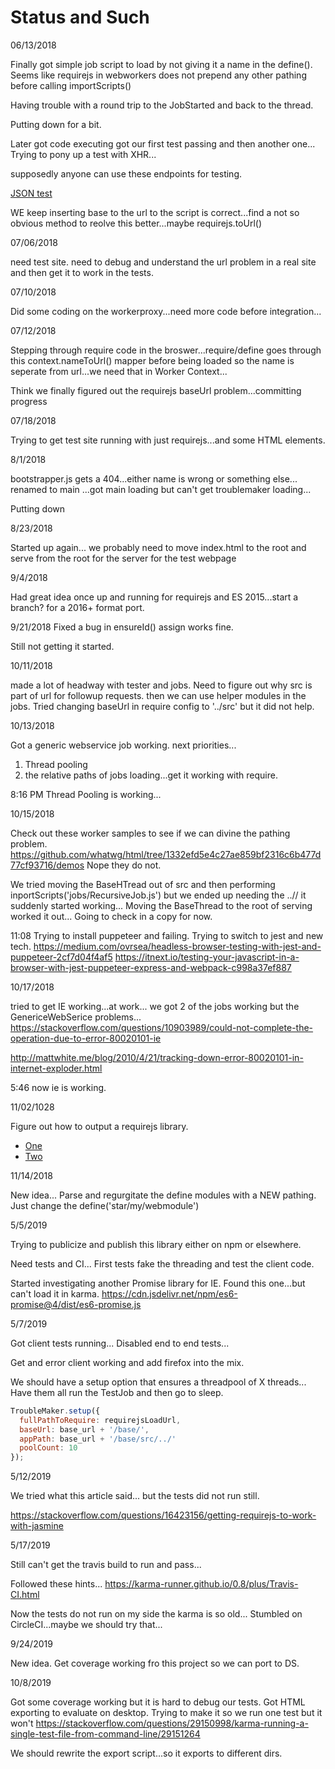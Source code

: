 
# Status and Such

06/13/2018

Finally got simple job script to load by not giving it a name in the define().
Seems like requirejs in webworkers does not prepend any other pathing before calling importScripts()

Having trouble with a round trip to the JobStarted and back to the thread.

Putting down for a bit.

Later got code executing got our first test passing and then another one...
Trying to pony up a test with XHR...

supposedly anyone can use these endpoints for testing.

[JSON test](http://www.jsontest.com/)

WE keep inserting base to the url to the script is correct...find a not so obvious method to reolve this better...maybe requirejs.toUrl()


07/06/2018

need test site.
need to debug and understand the url problem in a real site and then get it to work in the tests.

07/10/2018

Did some coding on the workerproxy...need more code before integration...

07/12/2018

Stepping through require code in the broswer...require/define goes through this context.nameToUrl() mapper before being loaded so the name is seperate from url...we need that in Worker Context...

Think we finally figured out the requirejs baseUrl problem...committing progress

07/18/2018

Trying to get test site running with just requirejs...and some HTML elements.

8/1/2018

bootstrapper.js gets a 404...either name is wrong or something else...
renamed to main ...got main loading but can't get troublemaker loading...

Putting down

8/23/2018

Started up again...
we probably need to move index.html to the root and serve from the root for the server for the test webpage

9/4/2018

Had great idea once up and running for requirejs and ES 2015...start a branch? for a 2016+ format port.

9/21/2018
Fixed a bug in ensureId()
assign works fine.

Still not getting it started.

10/11/2018

made a lot of headway with tester and jobs.
Need to figure out why src is part of url for followup requests.
then we can use helper modules in the jobs.
Tried changing baseUrl in require config to '../src' but it did not help.

10/13/2018

Got a generic webservice job working.
next priorities...
1. Thread pooling
2. the relative paths of jobs loading...get it working with require.

8:16 PM Thread Pooling is working...

10/15/2018

Check out these worker samples to see if we can divine the pathing problem.
https://github.com/whatwg/html/tree/1332efd5e4c27ae859bf2316c6b477d77cf93716/demos
Nope they do not.

We tried moving the BaseHTread out of src and then performing inportScripts('jobs/RecursiveJob.js')
but we ended up needing the ..//
it suddenly started working...
Moving the BaseThread to the root of serving worked it out...
Going to check in a copy for now.

11:08
Trying to install puppeteer and failing.
Trying to switch to jest and new tech.
https://medium.com/ovrsea/headless-browser-testing-with-jest-and-puppeteer-2cf7d04f4af5
https://itnext.io/testing-your-javascript-in-a-browser-with-jest-puppeteer-express-and-webpack-c998a37ef887

10/17/2018

tried to get IE working...at work...
we got 2 of the jobs working but the GenericeWebSerice problems...
https://stackoverflow.com/questions/10903989/could-not-complete-the-operation-due-to-error-80020101-ie

http://mattwhite.me/blog/2010/4/21/tracking-down-error-80020101-in-internet-exploder.html

5:46
now ie is working.

11/02/1028

Figure out how to output a requirejs library.

+ [One](https://www.sitepoint.com/building-library-with-requirejs/)
+ [Two](http://spadgos.github.io/blog/2013/10/19/using-requirejs-and-make-for-standalone-libraries/)


11/14/2018

New idea...
Parse and regurgitate the define modules with a NEW pathing.
Just change the define('star/my/webmodule')

5/5/2019

Trying to publicize and publish this library either on npm or elsewhere.

Need tests and CI...
First tests fake the threading and test the client code.

Started investigating another Promise library for IE.
Found this one...but can't load it in karma.
https://cdn.jsdelivr.net/npm/es6-promise@4/dist/es6-promise.js

5/7/2019

Got client tests running...
Disabled end to end tests...

Get and error client working and add firefox into the mix.

We should have a setup option that ensures a threadpool of X threads...
Have them all run the TestJob and then go to sleep.

```Javascript
TroubleMaker.setup({
  fullPathToRequire: requirejsLoadUrl,
  baseUrl: base_url + '/base/',
  appPath: base_url + '/base/src/../'
  poolCount: 10
});
```

5/12/2019

We tried what this article said... but the tests did not run still.

https://stackoverflow.com/questions/16423156/getting-requirejs-to-work-with-jasmine

5/17/2019

Still can't get the travis build to run and pass...

Followed these hints...
https://karma-runner.github.io/0.8/plus/Travis-CI.html

Now the tests do not run on my side the karma is so old...
Stumbled on CircleCI...maybe we should try that...

9/24/2019

New idea.
Get coverage working fro this project so we can port to DS.


10/8/2019

Got some coverage working but it is hard to debug our tests.
Got HTML exporting to evaluate on desktop.
Trying to make it so we run one test but it won't
https://stackoverflow.com/questions/29150998/karma-running-a-single-test-file-from-command-line/29151264

We should rewrite the export script...so it exports to different dirs.
